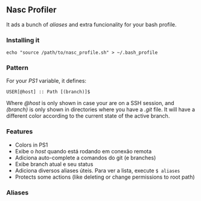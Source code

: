 ## Nasc Profiler

It ads a bunch of _aliases_ and extra funcionality for your bash profile.

### Installing it

```
echo "source /path/to/nasc_profile.sh" > ~/.bash_profile
```

### Pattern

For your _PS1_ variable, it defines:

```
USER[@host] :: Path [(branch)]$
```

Where _@host_ is only shown in case your are on a SSH session, and _(branch)_ is only shown in directories where you have a _.git_ file. It will have a different color according to the current state of the active branch.

### Features

- Colors in PS1
- Exibe o _host_ quando está rodando em conexão remota
- Adiciona auto-complete a comandos do git (e branches)
- Exibe branch atual e seu status
- Adiciona diversos aliases úteis. Para ver a lista, execute `$ aliases`
- Protects some actions (like deleting or change permissions to root path)

### Aliases


